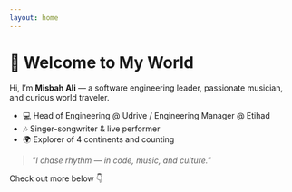 ```yaml
---
layout: home
---
```


# 👋 Welcome to My World

Hi, I’m **Misbah Ali** — a software engineering leader, passionate musician, and curious world traveler.

- 💻 Head of Engineering @ Udrive / Engineering Manager @ Etihad
- 🎶 Singer-songwriter & live performer
- 🌍 Explorer of 4 continents and counting

> _"I chase rhythm — in code, music, and culture."_

Check out more below 👇
